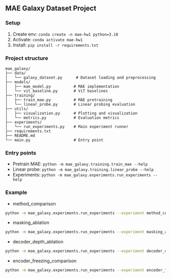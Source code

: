 ## MAE Galaxy Dataset Project

### Setup
1. Create env: `conda create -n mae-hw1 python=3.10`
2. Activate: `conda activate mae-hw1`
3. Install: `pip install -r requirements.txt`

### Project structure
```
mae_galaxy/
├── data/
│   └── galaxy_dataset.py      # Dataset loading and preprocessing
├── models/
│   ├── mae_model.py          # MAE implementation
│   └── vit_baseline.py       # ViT baselines
├── training/
│   ├── train_mae.py          # MAE pretraining
│   └── linear_probe.py       # Linear probing evaluation
├── utils/
│   ├── visualization.py      # Plotting and visualization
│   └── metrics.py            # Evaluation metrics
├── experiments/
│   └── run_experiments.py    # Main experiment runner
├── requirements.txt
├── README.md
└── main.py                   # Entry point
```

### Entry points
- Pretrain MAE: `python -m mae_galaxy.training.train_mae --help`
- Linear probe: `python -m mae_galaxy.training.linear_probe --help`
- Experiments: `python -m mae_galaxy.experiments.run_experiments --help`

### Example
- method_comparison
```bash
python -m mae_galaxy.experiments.run_experiments --experiment method_comparison --epochs_mae 200 --masked_only_loss --init_encoder imagenet_mae --epochs_probe 150 --mask_ratio 0.9 --decoder_depth 4 --use_hf --keep_best
```

- masking_ablation
```bash
python -m mae_galaxy.experiments.run_experiments --experiment masking_ablation --masked_only_loss --use_hf --init_encoder imagenet_mae --epochs_mae 200 --epochs_probe 150 --output_dir ./outputs --save_every 100 --keep_best
```

- decoder_depth_ablation
```bash
python -m mae_galaxy.experiments.run_experiments --experiment decoder_depth_ablation --masked_only_loss --use_hf --init_encoder imagenet_mae --epochs_mae 200 --epochs_probe 150 --output_dir ./outputs --save_every 100 --keep_best
```

- encoder_freezing_comparison
```bash
python -m mae_galaxy.experiments.run_experiments --experiment encoder_freezing_comparison --output_dir ./outputs --epochs_mae 200 --epochs_probe 150 --use_hf --keep_best --masked_only_loss --save_every 200
```












